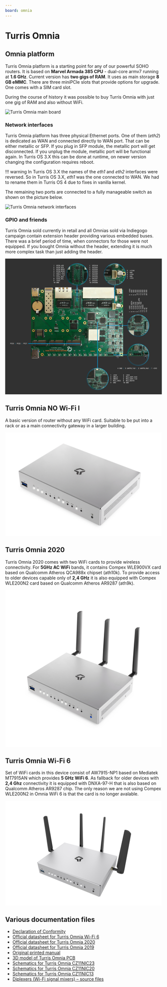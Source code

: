 ```yaml
---
board: omnia
---
```

# Turris Omnia

## Omnia platform

Turris Omnia platform is a starting point for any of our powerful SOHO routers.
It is based on **Marvel Armada 385 CPU** - dual-core armv7 running at **1.6 GHz**.
Current version has **two gigs of RAM**. It uses as main storage **8 GB eMMC**.
There are three miniPCIe slots that provide options for upgrade. One comes with
a SIM card slot.

During the course of history it was possible to buy Turris Omnia with just one
gig of RAM and also without WiFi.

![Turris Omnia main board](omnia-board.jpg)

### Network interfaces

Turris Omnia platform has three physical Ethernet ports. One of them (_eth2_) is
dedicated as WAN and connected directly to WAN port. That can be either metallic
or SFP. If you plug in SFP module, the metallic port will get disconnected. If
you unplug the module, metallic port will be functional again. In Turris OS 3.X
this can be done at runtime, on newer version changing the configuration
requires reboot.

!!! warning
    In Turris OS 3.X the names of the _eth1_ and _eth2_ interfaces were
    reversed. So in Turris OS 3.X, _eth1_ was the one connected to WAN. We had
    to rename them in Turris OS 4 due to fixes in vanilla kernel.

The remaining two ports are connected to a fully manageable switch as shown on
the picture below.

![Turris Omnia network interfaces](omnia-net.jpg)

### GPIO and friends

Turris Omnia sold currently in retail and all Omnias sold via Indiegogo
campaign contain extension header providing various embedded buses. There was a
brief period of time, when connectors for those were not equipped. If you bought
Omnia without the header, extending it is much more complex task than just
adding the header.

![Turris Omnia pins](omnia-pinout.png)

## Turris Omnia NO Wi-Fi I

A basic version of router without any WiFi card. Suitable to be put into
a rack or as a main connectivity gateway in a larger building.

![Turris Omnia NO Wi-Fi](omnia-No-WiFi.png)

## Turris Omnia 2020

Turris Omnia 2020 comes with two WiFi cards to provide wireless connectivity.
For **5GHz AC WiFi** bands, it contains Compex WLE900VX card based
on Qualcomm Atheros QCA988x chipset (ath10k). To provide access to older
devices capable only of **2,4 GHz** it is also equipped with Compex WLE200N2 card
based on Qualcomm Atheros AR9287 (ath9k).

![Turris Omnia 2020](omnia_2020_side-top.jpg)

## Turris Omnia Wi-Fi 6

Set of WiFi cards in this device consist of AW7915-NP1 based on Mediatek MT7915AN
which provides **5 GHz WiFi 6**. As fallback for older devices with **2,4 Ghz**
connectivity it is equipped with DNXA-97-H that is also based on Qualcomm Atheros AR9287
chip. The only reason we are not using Compex WLE200N2 in Omnia WiFi 6 is that the card
is no longer avalable.

![Turris Omnia WiFi 6](omnia_WiFi6.jpg)

## Various documentation files

* [Declaration of Conformity](Omnia-DoC.pdf)
* [Official datasheet for Turris Omnia Wi-Fi 6](omnia-wifi6-datasheet.pdf)
* [Official datasheet for Turris Omnia 2020](omnia2020-datasheet.pdf)
* [Official datasheet for Turris Omnia 2019](omnia2019eu-datasheet.pdf)
* [Original printed manual](omnia-manual-en.pdf)
* [3D model of Turris Omnia PCB](omnia-step3d.zip)
* [Schematics for Turris Omnia CZ11NIC23](CZ11NIC23-schematics.pdf)
* [Schematics for Turris Omnia CZ11NIC20](CZ11NIC20-schematics.pdf)
* [Schematics for Turris Omnia CZ11NIC13](CZ11NIC13-schematics.pdf)
* [Diplexers (Wi-Fi signal mixers) – source files](diplexers-source-v1.zip)
